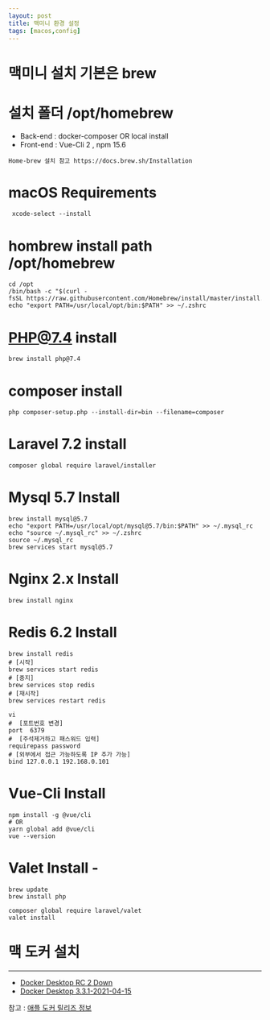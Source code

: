 ```yaml
---
layout: post
title: 맥미니 환경 설정
tags: [macos,config]
---
```


# **맥미니 설치 기본은 brew**

# **설치 폴더 /opt/homebrew**

- Back-end : docker-composer OR local install
- Front-end : Vue-Cli 2 , npm 15.6

```
Home-brew 설치 참고 https://docs.brew.sh/Installation
```

# macOS Requirements

```
 xcode-select --install
```

# hombrew install path /opt/homebrew

```
cd /opt
/bin/bash -c "$(curl -fsSL https://raw.githubusercontent.com/Homebrew/install/master/install.sh)"
echo "export PATH=/usr/local/opt/bin:$PATH" >> ~/.zshrc

```

# PHP@7.4 install

```
brew install php@7.4
```

# composer install

```
php composer-setup.php --install-dir=bin --filename=composer

```

# Laravel 7.2 install

```
composer global require laravel/installer

```

# Mysql 5.7 Install

```
brew install mysql@5.7
echo "export PATH=/usr/local/opt/mysql@5.7/bin:$PATH" >> ~/.mysql_rc
echo "source ~/.mysql_rc" >> ~/.zshrc
source ~/.mysql_rc
brew services start mysql@5.7

```

# Nginx 2.x Install

```
brew install nginx
```

# Redis 6.2 Install

```
brew install redis
# [시작]
brew services start redis
# [중지]
brew services stop redis
# [재시작]
brew services restart redis

vi
#  [포트번호 변경]
port  6379
#  [주석제거하고 패스워드 입력]
requirepass password
# [외부에서 접근 가능하도록 IP 추가 가능]
bind 127.0.0.1 192.168.0.101

```

# Vue-Cli Install

```
npm install -g @vue/cli
# OR
yarn global add @vue/cli
vue --version

```

# Valet Install -

```
brew update
brew install php

composer global require laravel/valet
valet install
```

# **맥 도커 설치**

---

- [Docker Desktop RC 2 Down](https://desktop.docker.com/mac/stable/arm64/62345/Docker.dmg)
- [Docker Desktop 3.3.1-2021-04-15](https://desktop.docker.com/mac/stable/arm64/Docker.dmg)

참고 : [애플 도커 릴리즈 정보](https://docs.docker.com/docker-for-mac/apple-m1/)
